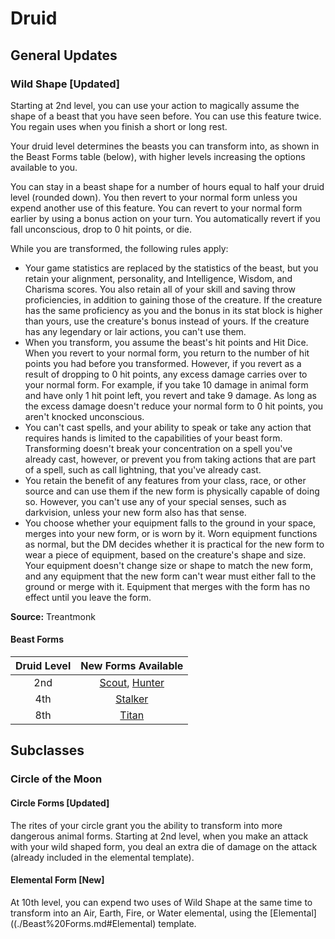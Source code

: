 # Druid

## General Updates

### Wild Shape [Updated]

Starting at 2nd level, you can use your action to magically assume the shape of a beast that you have seen before. You can use this feature twice. You regain uses when you finish a short or long rest.

Your druid level determines the beasts you can transform into, as shown in the Beast Forms table (below), with higher levels increasing the options available to you.

You can stay in a beast shape for a number of hours equal to half your druid level (rounded down). You then revert to your normal form unless you expend another use of this feature. You can revert to your normal form earlier by using a bonus action on your turn. You automatically revert if you fall unconscious, drop to 0 hit points, or die.

While you are transformed, the following rules apply:

- Your game statistics are replaced by the statistics of the beast, but you retain your alignment, personality, and Intelligence, Wisdom, and Charisma scores. You also retain all of your skill and saving throw proficiencies, in addition to gaining those of the creature. If the creature has the same proficiency as you and the bonus in its stat block is higher than yours, use the creature's bonus instead of yours. If the creature has any legendary or lair actions, you can't use them.
- When you transform, you assume the beast's hit points and Hit Dice. When you revert to your normal form, you return to the number of hit points you had before you transformed. However, if you revert as a result of dropping to 0 hit points, any excess damage carries over to your normal form. For example, if you take 10 damage in animal form and have only 1 hit point left, you revert and take 9 damage. As long as the excess damage doesn't reduce your normal form to 0 hit points, you aren't knocked unconscious.
- You can't cast spells, and your ability to speak or take any action that requires hands is limited to the capabilities of your beast form. Transforming doesn't break your concentration on a spell you've already cast, however, or prevent you from taking actions that are part of a spell, such as call lightning, that you've already cast.
- You retain the benefit of any features from your class, race, or other source and can use them if the new form is physically capable of doing so. However, you can't use any of your special senses, such as darkvision, unless your new form also has that sense.
- You choose whether your equipment falls to the ground in your space, merges into your new form, or is worn by it. Worn equipment functions as normal, but the DM decides whether it is practical for the new form to wear a piece of equipment, based on the creature's shape and size. Your equipment doesn't change size or shape to match the new form, and any equipment that the new form can't wear must either fall to the ground or merge with it. Equipment that merges with the form has no effect until you leave the form.

**Source:** Treantmonk

#### Beast Forms

| Druid Level | New Forms Available |
|:-----------:|:---------------:|
| 2nd         | [Scout](./Beast%20Forms.md#Scout), [Hunter](./Beast%20Forms.md#Hunter) |
| 4th         | [Stalker](./Beast%20Forms.md#Stalker) |
| 8th         | [Titan](./Beast%20Forms.md#Titan) |

## Subclasses

### Circle of the Moon

#### Circle Forms [Updated]

The rites of your circle grant you the ability to transform into more dangerous animal forms.  Starting at 2nd level, when you make an attack with your wild shaped form, you deal an extra die of damage on the attack (already included in the elemental template).

#### Elemental Form [New]

At 10th level, you can expend two uses of Wild Shape at the same time to transform into an Air, Earth, Fire, or Water elemental, using the [Elemental]((./Beast%20Forms.md#Elemental) template.

